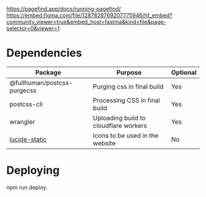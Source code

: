 https://pagefind.app/docs/running-pagefind/
https://embed.figma.com/file/1287828769207775946/hf_embed?community_viewer=true&embed_host=fastma&kind=file&page-selector=0&viewer=1

# Dependencies
|Package|Purpose|Optional|
|-|-|-|
|@fullhuman/postcss-purgecss|Purging css in final build|Yes|
|postcss-cli|Processing CSS in final build|Yes|
|wrangler|Uploading build to cloudflare workers|Yes|
|[lucide-static](https://lucide.dev/icons)|Icons to be used in the website|No|

# Deploying
npm run deploy.